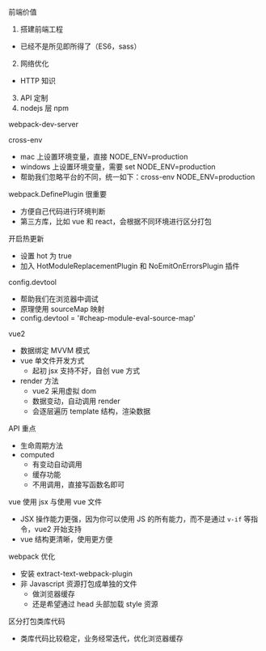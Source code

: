 前端价值
1. 搭建前端工程
  * 已经不是所见即所得了（ES6，sass）
2. 网络优化
  * HTTP 知识
3. API 定制
4. nodejs 层 npm

webpack-dev-server

cross-env
* mac 上设置环境变量，直接 NODE_ENV=production
* windows 上设置环境变量，需要 set NODE_ENV=production
* 帮助我们忽略平台的不同，统一如下：cross-env NODE_ENV=production

webpack.DefinePlugin 很重要
* 方便自己代码进行环境判断
* 第三方库，比如 vue 和 react，会根据不同环境进行区分打包

开启热更新
* 设置 hot 为 true
* 加入 HotModuleReplacementPlugin 和 NoEmitOnErrorsPlugin 插件

config.devtool
* 帮助我们在浏览器中调试
* 原理使用 sourceMap 映射
* config.devtool = '#cheap-module-eval-source-map'

vue2
* 数据绑定 MVVM 模式
* vue 单文件开发方式
  * 起初 jsx 支持不好，自创 vue 方式
* render 方法
  * vue2 采用虚拟 dom
  * 数据变动，自动调用 render
  * 会逐层遍历 template 结构，渲染数据

API 重点
* 生命周期方法
* computed
  * 有变动自动调用
  * 缓存功能
  * 不用调用，直接写函数名即可

vue 使用 jsx 与使用 vue 文件
* JSX 操作能力更强，因为你可以使用 JS 的所有能力，而不是通过 `v-if` 等指令，vue2 开始支持
* vue 结构更清晰，使用更方便

webpack 优化
* 安装 extract-text-webpack-plugin
* 非 Javascript 资源打包成单独的文件
  * 做浏览器缓存
  * 还是希望通过 head 头部加载 style 资源

区分打包类库代码
  * 类库代码比较稳定，业务经常迭代，优化浏览器缓存